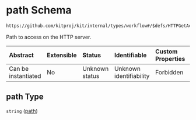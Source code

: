 # path Schema

```txt
https://github.com/kitproj/kit/internal/types/workflow#/$defs/HTTPGetAction/properties/path
```

Path to access on the HTTP server.

| Abstract            | Extensible | Status         | Identifiable            | Custom Properties | Additional Properties | Access Restrictions | Defined In                                                                      |
| :------------------ | :--------- | :------------- | :---------------------- | :---------------- | :-------------------- | :------------------ | :------------------------------------------------------------------------------ |
| Can be instantiated | No         | Unknown status | Unknown identifiability | Forbidden         | Allowed               | none                | [workflow.schema.json\*](../../out/workflow.schema.json "open original schema") |

## path Type

`string` ([path](workflow-defs-httpgetaction-properties-path.md))
